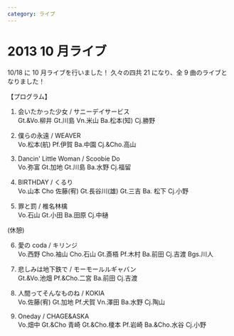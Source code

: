 ```yaml
---
category: ライブ
---
```


# 2013 10 月ライブ

10/18 に 10 月ライブを行いました！
久々の四共 21 になり、全 9 曲のライブとなりました！

【プログラム】

1. 会いたかった少女 / サニーデイサービス<br>
Gt.&Vo.柳井 Gt.川島 Vn.米山 Ba.松本(知) Cj.勝野

1. 僕らの永遠 / WEAVER<br>
Vo.松本(航) Pf.伊賀 Ba.中園 Cj.&Cho.高山

1. Dancin' Little Woman / Scoobie Do<br>
Vo.弥富 Gt.加地 Gt.川島 Ba.水野 Cj.福留

1. BIRTHDAY / くるり<br>
Vo.山本 Cho 佐藤(宥) Gt.長谷川(雄) Gt.三吉 Ba. 松下 Cj.小野

1. 罪と罰 / 椎名林檎<br>
Vo.石山 Gt.小田 Ba.田原 Cj.中樋

(休憩)

6. 愛の coda / キリンジ<br>
Vo.西野 Cho.袖山 Cho.石山 Gt.斎梧 Pf.木村 Ba.前田 Cj.吉渡 Bgs.川人

6. 悲しみは地下鉄で / モーモールルギャバン<br>
Gt.&Vo.池畑 Pf.&Cho.二宮 Ba.前田 Cj.吉渡

6. 人間ってそんなものね / KOKIA<br>
Vo.佐藤(宥) Gt.加地 Pf.犬賀 Vn.澤田 Ba.水野 Cj.陶山

6. Oneday / CHAGE&ASKA<br>
Vo.畑中 Gt.&Cho 青崎 Gt.&Cho.榎本 Pf.岩崎 Ba.&Cho.水谷 Cj.小野<br>
